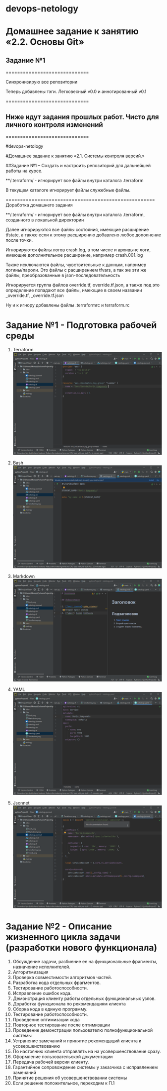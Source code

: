 # devops-netology

# Домашнее задание к занятию «2.2. Основы Git»

## Задание №1
=============================

Синхронизирую все репозитории

Теперь добавлены тэги. Легковесный v0.0 и аннотированный v0.1

=============================

## Ниже идут задания прошлых работ. Чисто для личного контроля изменений

=============================

#devops-netology

#Домашнее задание к занятию «2.1. Системы контроля версий.»

##Задание №1 – Создать и настроить репозиторий для дальнейшей работы на курсе.

**/.terraform/ - игнорирует все файлы внутри каталога .terraform

В текущем каталоге игнорирует файлы служебные файлы.

====================================================
Доработка домашнего задания

**/.terraform/ - игнорирует все файлы внутри каталога .terraform, созданного в локальной директории

Далее игнорируются все файлы состояния, имеющие расширение tfstate, а также если к этому расширению добавлено любое дополнение после точки.

Игнорируются файлы логов crash.log, в том числе и архивыне логи, имеющие дополнительное расширение, например crash.001.log

Также исключаются файлы, чувствительные к данным, например логины/пароли. Это файлы с расширением tfvars, а так же эти же файлы, преобразованные в json-последовательность

Игнорируется группа файлов override.tf, override.tf.json, а также под это определение попадают все файлы, имеющие в своем названии _override.tf, _override.tf.json

Ну и к игнору добавлены файлы .terraformrc и terraform.rc


# Задание №1 - Подготовка рабочей среды

1. Terraform
![Terraform](https://github.com/Asder6465/devops-netology/blob/main/Terraforms.png)

2. Bash
![Bash](https://github.com/Asder6465/devops-netology/blob/main/Bash.png)

3. Markdown
![Markdown](https://github.com/Asder6465/devops-netology/blob/main/Markdown.png)

4. YAML
![YAML](https://github.com/Asder6465/devops-netology/blob/main/YAML.png)

5. Jsonnet
![Jsonnet](https://github.com/Asder6465/devops-netology/blob/main/Jsonnet.png)


# Задание №2 - Описание жизненного цикла задачи (разработки нового функционала)

1. Обсуждение задачи, разбиение ее на функциональные фрагменты, назначение исполнителей.
2. Алгоритмизация
3. Проверка совместимости алгоритмов частей.
4. Разработка кода отдельных фрагментов.
5. Тестирование работоспособности. 
6. Исправление ошибок кода. 
7. Демонстрация клиенту работы отдельных функциональных узлов.
8. Доработка функционала по рекомендациям клиента
9. Сборка кода в единую программу.
10. Тестирование работоспособности.
11. Проведение оптимизации кода
12. Повторное тестирование после оптимизации
13. Проведение демонстрации пользователю полнофункциональной системы
14. Устранение замечаний и принятие рекомендаций клиента к усовершенствованию
15. По настоянию клиента отправлять на на усовершенствование сразу.
16. Оформление пользовательской документации
17. Передача рабочей версии клиенту.
18. Гарантийное сопровождение системы у заказчика с исправлением замечаний
19. Принятие решения об усовершенствовании системы
20. Если решение положительное, переходим к П.1
